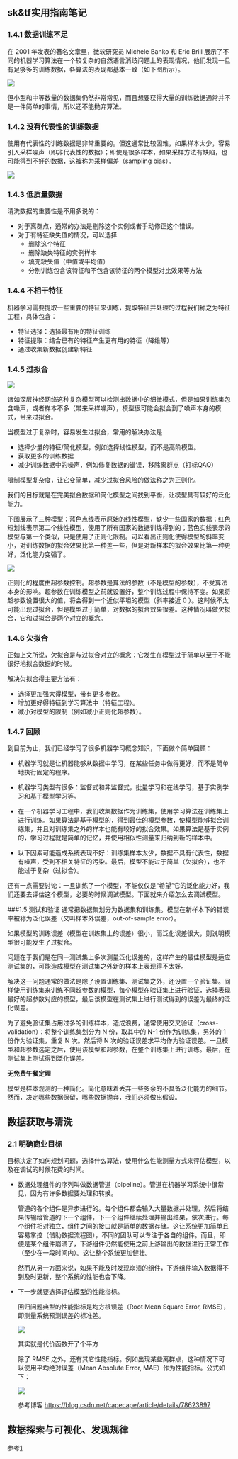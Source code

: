 ## sk&tf实用指南笔记
### 1.4.1 数据训练不足
在 2001 年发表的著名文章里，微软研究员 Michele Banko 和 Eric Brill 展示了不同的机器学习算法在一个较复杂的自然语言消歧问题上的表现情况，他们发现一旦有足够多的训练数据，各算法的表现都基本一致（如下图所示）。

![](pics/1-23.jpg)

但小型和中等数量的数据集仍然非常常见，而且想要获得大量的训练数据通常并不是一件简单的事情，所以还不能抛弃算法。

### 1.4.2 没有代表性的训练数据

使用有代表性的训练数据是非常重要的。但这通常比较困难，如果样本太少，容易引入采样噪声（即非代表性的数据）；即使是很多样本，如果采样方法有缺陷，也可能得到不好的数据，这被称为采样偏差（sampling bias）。

![](pics/1.4.2.jpg)

### 1.4.3 低质量数据

清洗数据的重要性是不用多说的：
- 对于离群点，通常的办法是剔除这个实例或者手动修正这个错误。
- 对于有特征缺失值的情况，可以选择
  - 删除这个特征
  - 删除缺失特征的实例样本
  - 填充缺失值（中值或平均值）
  - 分别训练包含该特征和不包含该特征的两个模型对比效果等方法

### 1.4.4 不相干特征
机器学习需要提取一些重要的特征来训练，提取特征并处理的过程我们称之为特征工程，具体包含：
- 特征选择：选择最有用的特征训练
- 特征提取：结合已有的特征产生更有用的特征（降维等）
- 通过收集新数据创建新特征

### 1.4.5 过拟合

![](pics/1-25.jpg)

诸如深层神经网络这种复杂模型可以检测出数据中的细微模式，但是如果训练集包含噪声，或者样本不多（带来采样噪声），模型很可能会拟合到了噪声本身的模式，带来过拟合。

当模型过于复杂时，容易发生过拟合，常用的解决办法是
- 选择少量的特征/简化模型，例如选择线性模型，而不是高阶模型。
- 获取更多的训练数据
- 减少训练数据中的噪声，例如修复数据的错误，移除离群点（打标QAQ）

限制模型复杂度，让它变简单，减少过拟合风险的做法称之为正则化。


我们的目标就是在完美拟合数据和简化模型之间找到平衡，让模型具有较好的泛化能力。

下图展示了三种模型：蓝色点线表示原始的线性模型，缺少一些国家的数据；红色短划线表示第二个线性模型，使用了所有国家的数据训练得到的；蓝色实线表示的模型与第一个类似，只是使用了正则化限制。可以看出正则化使得模型的斜率变小，对训练数据的拟合效果比第一种差一些，但是对新样本的拟合效果比第一种更好，泛化能力变强了。

![](pics/1-26.jpg)

正则化的程度由超参数控制。超参数是算法的参数（不是模型的参数），不受算法本身的影响。超参数在训练模型之前就设置好，整个训练过程中保持不变。如果将超参数设置很大的值，将会得到一个近似平坦的模型（斜率接近 0 ）。这时候不太可能出现过拟合，但是模型过于简单，对数据的拟合效果很差。这种情况叫做欠拟合，它和过拟合是两个对立的概念。

### 1.4.6 欠拟合
正如上文所说，欠拟合是与过拟合对立的概念：它发生在模型过于简单以至于不能很好地拟合数据的时候。

解决欠拟合得主要方法有：

- 选择更加强大得模型，带有更多参数。
- 增加更好得特征到学习算法中（特征工程）。
- 减小对模型的限制（例如减小正则化超参数）。

### 1.4.7 回顾
到目前为止，我们已经学习了很多机器学习概念知识，下面做个简单回顾：

- 机器学习就是让机器能够从数据中学习，在某些任务中做得更好，而不是简单地执行固定的程序。
- 机器学习类型有很多：监督式和非监督式，批量学习和在线学习，基于实例学习和基于模型学习等。

- 在一个机器学习工程中，我们收集数据作为训练集，使用学习算法在训练集上进行训练。如果算法是基于模型的，得到最佳的模型参数，使模型能够拟合训练集，并且对训练集之外的样本也能有较好的拟合效果。如果算法是基于实例的，学习过程就是简单的记忆，并使用相似性测量来归纳到新的样本中。

- 以下因素可能造成系统表现不好：训练集样本太少，数据不具有代表性，数据有噪声，受到不相关特征的污染。最后，模型不能过于简单（欠拟合），也不能过于复杂（过拟合）。

还有一点需要讨论：一旦训练了一个模型，不能仅仅是“希望”它的泛化能力好，我们还要去评估这个模型，必要的时候调试模型。下面就来介绍怎么去调试模型。

###1.5 测试和验证
通常把数据集划分为数据集和训练集。模型在新样本下的错误率被称为泛化误差（又叫样本外误差，out-of-sample error）。

如果模型的训练误差（模型在训练集上的误差）很小，而泛化误差很大，则说明模型很可能发生了过拟合。

问题在于我们是在同一测试集上多次测量泛化误差的，这样产生的最佳模型是适应测试集的，可能造成模型在测试集之外新的样本上表现得不太好。

解决这一问题通常的做法是除了设置训练集、测试集之外，还设置一个验证集。同样使用训练集来训练不同超参数的模型，每个模型在验证集上进行验证，选择表现最好的超参数对应的模型，最后该模型在测试集上进行测试得到的误差为最终的泛化误差。

为了避免验证集占用过多的训练样本，造成浪费，通常使用交叉验证（cross-validation）：将整个训练集划分为 N 份，取其中的 N-1 份作为训练集，另外的 1 份作为验证集，重复 N 次。然后将 N 次的验证误差求平均作为验证误差。一旦模型和超参数选定之后，使用该模型和超参数，在整个训练集上进行训练。最后，在测试集上测试得到泛化误差。

**无免费午餐定理**

模型是样本观测的一种简化。简化意味着丢弃一些多余的不具备泛化能力的细节。然而，决定哪些数据保留，哪些数据抛弃，我们必须做出假设。

## 数据获取与清洗
### 2.1 明确商业目标

目标决定了如何规划问题，选择什么算法，使用什么性能测量方式来评估模型，以及在调试的时候花费的时间。


- 数据处理组件的序列叫做数据管道（pipeline）。管道在机器学习系统中很常见，因为有许多数据要处理和转换。

  管道的各个组件是异步进行的。每个组件都会输入大量数据并处理，然后将结果传输给管道的下一个组件，下一个组件继续处理并输出结果，依次进行。每个组件相对独立，组件之间的接口就是简单的数据存储。这让系统更加简单且容易掌控（借助数据流程图），不同的团队可以专注于各自的组件。而且，即便是某个组件崩溃了，下游组件仍然能使用之前上游输出的数据进行正常工作（至少在一段时间内）。这让整个系统更加健壮。

  然而从另一方面来说，如果不能及时发现崩溃的组件，下游组件输入数据得不到及时更新，整个系统的性能也会下降。

- 下一步就要选择评估模型的性能指标。

  回归问题典型的性能指标是均方根误差（Root Mean Square Error, RMSE），即测量系统预测误差的标准差。

  ![](pics/log.png)

  其实就是代价函数开了个平方

  除了 RMSE 之外，还有其它性能指标。例如出现某些离群点，这种情况下可以使用平均绝对误差（Mean Absolute Error, MAE）作为性能指标。公式如下：

  ![](pics/mae.png)

  参考博客
  https://blog.csdn.net/capecape/article/details/78623897
## 数据探索与可视化、发现规律

参考[1](https://redstonewill.com/1855/)  
